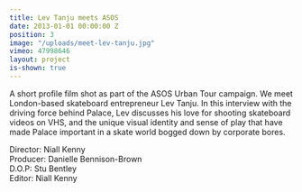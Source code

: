 ```yaml
---
title: Lev Tanju meets ASOS
date: 2013-01-01 00:00:00 Z
position: 3
image: "/uploads/meet-lev-tanju.jpg"
vimeo: 47998646
layout: project
is-shown: true
---
```


A short profile film shot as part of the ASOS Urban Tour campaign. We meet London-based skateboard entrepreneur Lev Tanju. In this interview with the driving force behind Palace, Lev discusses his love for shooting skateboard videos on VHS, and the unique visual identity and sense of play that have made Palace important in a skate world bogged down by corporate bores.

Director: Niall Kenny  
Producer: Danielle Bennison-Brown  
D.O.P: Stu Bentley  
Editor: Niall Kenny  
